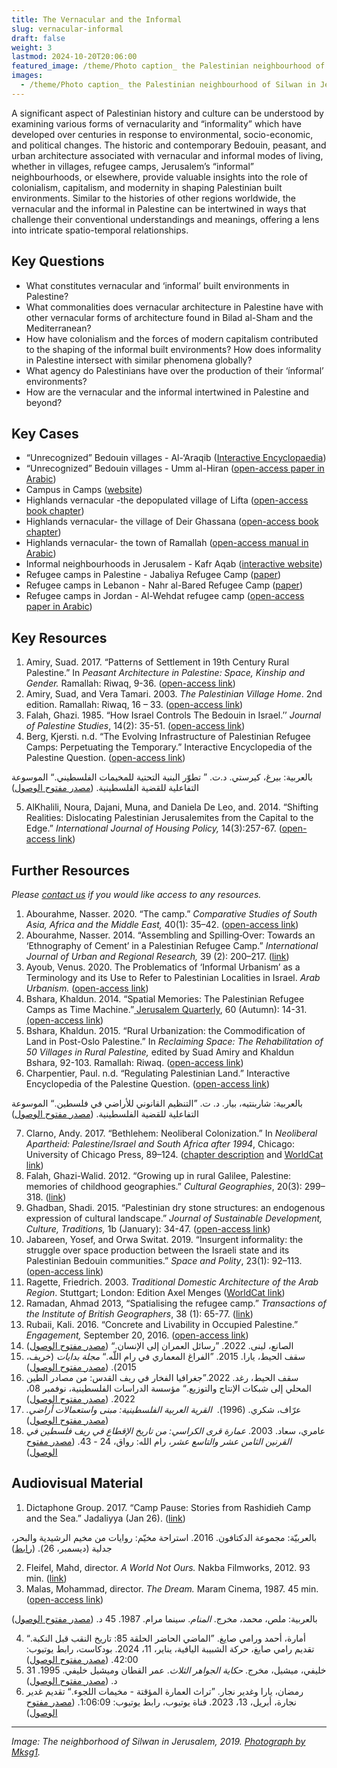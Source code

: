 ```yaml
---
title: The Vernacular and the Informal
slug: vernacular-informal
draft: false
weight: 3
lastmod: 2024-10-20T20:06:00
featured_image: /theme/Photo caption_ the Palestinian neighbourhood of Silwan in Jerusalem. Source Wikimedia Commons .jpg
images:
  - /theme/Photo caption_ the Palestinian neighbourhood of Silwan in Jerusalem. Source Wikimedia Commons .jpg
---
```

A significant aspect of Palestinian history and culture can be understood by examining various forms of vernacularity and “informality” which have developed over centuries in response to environmental, socio-economic, and political changes. The historic and contemporary Bedouin, peasant, and urban architecture associated with vernacular and informal modes of living, whether in villages, refugee camps, Jerusalem’s “informal” neighbourhoods, or elsewhere, provide valuable insights into the role of colonialism, capitalism, and modernity in shaping Palestinian built environments. Similar to the histories of other regions worldwide, the vernacular and the informal in Palestine can be intertwined in ways that challenge their conventional understandings and meanings, offering a lens into intricate spatio-temporal relationships.

## Key Questions

- What constitutes vernacular and ‘informal’ built environments in Palestine? 
- What commonalities does vernacular architecture in Palestine have with other vernacular forms of architecture found in Bilad al-Sham and the Mediterranean?
- How have colonialism and the forces of modern capitalism contributed to the shaping of the informal built environments? How does informality in Palestine intersect with similar phenomena globally?
- What agency do Palestinians have over the production of their ‘ínformal’ environments? 
- How are the vernacular and the informal intertwined in Palestine and beyond?

## Key Cases

- “Unrecognized” Bedouin villages - Al-‘Araqib ([Interactive Encyclopaedia](https://www.palquest.org/en/highlight/14372/village-al-araqib))
- “Unrecognized” Bedouin villages - Umm al-Hiran ([open-access paper in Arabic](https://www.palestine-studies.org/sites/default/files/mdf-articles/076-085.pdf))
- Campus in Camps ([website](https://www.campusincamps.ps/))
- Highlands vernacular -the depopulated village of Lifta ([open-access book chapter](https://palestine.araburbanism.com/img/Case_Highlands%20vernacular%20the%20depopulated%20village%20of%20Lifta.pdf))
- Highlands vernacular- the village of Deir Ghassana ([open-access book chapter](https://palestine.araburbanism.com/img/Case_Chapter%203_Highlands%20vernacular-%20Deir%20Ghassana.pdf)) 
- Highlands vernacular- the town of Ramallah ([open-access manual in Arabic](https://www.rehabimed.net/2015/11/rehabilitation-manual-for-ramallah-palestina/))
- Informal neighbourhoods in Jerusalem - Kafr Aqab ([interactive website](https://www.rulazuhour.com/present-futures/situation))
- Refugee camps in Palestine - Jabaliya Refugee Camp ([paper](https://www.researchgate.net/publication/347599158_Contextualizing_the_Palestinian_Refugee_Camps_in_the_Gaza_Strip))
- Refugee camps in Lebanon - Nahr al-Bared Refugee Camp ([paper](https://www.researchgate.net/publication/259730655_In_the_Ruins_of_Nahr_al-Barid_Understanding_the_Meaning_of_the_Camp))
- Refugee camps in Jordan - Al-Wehdat refugee camp ([open-access paper in Arabic](https://www.palestine-studies.org/sites/default/files/mdf-articles/073-084.pdf))

## Key Resources

1. Amiry, Suad. 2017. “Patterns of Settlement in 19th Century Rural Palestine.” In _Peasant Architecture in Palestine: Space, Kinship and Gender._ Ramallah: Riwaq, 9-36. ([open-access link](https://palestine.araburbanism.com/img/Patterns%20of%20Settlement%20in%2019th%20Century%20Rural%20Palestine.pdf))
2. Amiry, Suad, and Vera Tamari. 2003. _The Palestinian Village Home_. 2nd edition. Ramallah: Riwaq, 16 – 33. ([open-access link](https://palestine.araburbanism.com/img/The%20Palestinian%20Village%20Home.pdf))
3. Falah, Ghazi. 1985. “How Israel Controls The Bedouin in Israel.’’ _Journal of Palestine Studies_, 14(2): 35-51. ([open-access link](https://drive.google.com/file/d/1K052hxLUeeu6Aig7_OSFFMoSzWkSHPUr/view?usp=sharing))
4. Berg, Kjersti. n.d. “The Evolving Infrastructure of Palestinian Refugee Camps: Perpetuating the Temporary.” Interactive Encyclopedia of the Palestine Question. ([open-access link](https://www.palquest.org/en/highlight/22473/evolving-infrastructure-palestinian-refugee-camps))

بالعربية: بيرغ، كيرستي. د.ت. ” تطوّر البنية التحتية للمخيمات الفلسطيني.“ الموسوعة التفاعلية للقضية الفلسطينية. ([مصدر مفتوح الوصول](https://www.palquest.org/ar/highlight/22474/%D8%AA%D8%B7%D9%88%D9%91%D8%B1-%D8%A7%D9%84%D8%A8%D9%86%D9%8A%D8%A9-%D8%A7%D9%84%D8%AA%D8%AD%D8%AA%D9%8A%D8%A9-%D9%84%D9%84%D9%85%D8%AE%D9%8A%D9%85%D8%A7%D8%AA-%D8%A7%D9%84%D9%81%D9%84%D8%B3%D8%B7%D9%8A%D9%86%D9%8A%D8%A9)) 

5. AlKhalili, Noura, Dajani, Muna, and Daniela De Leo, and. 2014. “Shifting Realities: Dislocating Palestinian Jerusalemites from the Capital to the Edge.” _International Journal of Housing Policy,_ 14(3):257-67. ([open-access link](https://lucris.lub.lu.se/ws/portalfiles/portal/25657036/Article_I_Alkhalili.pdf)) 

## Further Resources

_Please [contact us](https://palestine.araburbanism.com/contact/) if you would like access to any resources._

1. Abourahme, Nasser. 2020. “The camp.” _Comparative Studies of South Asia, Africa and the Middle East,_ 40(1): 35–42. ([open-access link](https://www.academia.edu/43094939/The_Camp))
2. Abourahme, Nasser. 2014. “Assembling and Spilling‐Over: Towards an ‘Ethnography of Cement’ in a Palestinian Refugee Camp.” _International Journal of Urban and Regional Research,_ 39 (2): 200–217. ([link](https://www.researchgate.net/publication/269418778_Assembling_and_Spilling-Over_Towards_an_'Ethnography_of_Cement'_in_a_Palestinian_Refugee_Camp))
3. Ayoub, Venus. 2020. The Problematics of ‘Informal Urbanism’ as a Terminology and its Use to Refer to Palestinian Localities in Israel. _Arab Urbanism._ ([open-access link](https://www.araburbanism.com/magazine/problematics-of-informality))
4. Bshara, Khaldun. 2014. “Spatial Memories: The Palestinian Refugee Camps as Time Machine.”[ Jerusalem Quarterly](https://koha.birzeit.edu/cgi-bin/koha/opac-detail.pl?biblionumber=200014), 60 (Autumn): 14-31.[ (open-access link](https://www.palestine-studies.org/en/node/202708))
5. Bshara, Khaldun. 2015. “Rural Urbanization: the Commodification of Land in Post-Oslo Palestine.” In _Reclaiming Space: The Rehabilitation of 50 Villages in Rural Palestine,_ edited by Suad Amiry and Khaldun Bshara, 92-103. Ramallah: Riwaq. ([open-access link](https://www.academia.edu/16677257/Rural_Urbanization_the_Commodification_of_Land_in_Post_Oslo_Palestine))
6. Charpentier, Paul. n.d. “Regulating Palestinian Land.” Interactive Encyclopedia of the Palestine Question. ([open-access link](https://palquest.palestine-studies.org/en/overallchronology?nid=150&chronos=150))

بالعربية: شاربنتيه، بيار. د. ت. ”التنظيم القانوني للأراضي في فلسطين.“ الموسوعة التفاعلية للقضية الفلسطينية. ([مصدر مفتوح الوصول](https://palquest.palestine-studies.org/ar/overallchronology?nid=240&chronos=240)) 

7. Clarno, Andy. 2017. “Bethlehem: Neoliberal Colonization.” In _Neoliberal Apartheid: Palestine/Israel and South Africa after 1994_, Chicago: University of Chicago Press, 89–124. ([chapter description](https://academic.oup.com/chicago-scholarship-online/book/21675/chapter-abstract/181579553?redirectedFrom=fulltext) and [WorldCat link](https://search.worldcat.org/title/972734099))
8. Falah, Ghazi-Walid. 2012. “Growing up in rural Galilee, Palestine: memories of childhood geographies.” _Cultural Geographies_, 20(3): 299–318. ([link](https://doi.org/10.1177/1474474012447760)) 
9. Ghadban, Shadi. 2015. “Palestinian dry stone structures: an endogenous expression of cultural landscape.” _Journal of Sustainable Development, Culture, Traditions,_ 1b (January): 34-47. ([open-access link](https://sdct-journal.hua.gr/index.php/2015-10-18-22-23-19/2015-volume-1-b/367-palestinian-dry-stone-structures-an-endogenous-expression-of-cultural-landscape)) 
10. Jabareen, Yosef, and Orwa Switat. 2019. “Insurgent informality: the struggle over space production between the Israeli state and its Palestinian Bedouin communities.” _Space and Polity_, 23(1): 92–113. ([open-access link](https://www.researchgate.net/publication/331584770_Insurgent_informality_the_struggle_over_space_production_between_the_Israeli_state_and_its_Palestinian_Bedouin_communities))
11. Ragette, Friedrich. 2003. _Traditional Domestic Architecture of the Arab Region_. Stuttgart; London: Edition Axel Menges ([WorldCat link](https://search.worldcat.org/title/52188574))
12. Ramadan, Ahmad 2013, “Spatialising the refugee camp.” _Transactions of the Institute of British Geographers_, 38 (1): 65-77. ([link](https://www.researchgate.net/publication/263692114_Spatialising_the_Refugee_Camp))
13. Rubaii, Kali. 2016. “Concrete and Livability in Occupied Palestine.” _Engagement,_ September 20, 2016. ([open-access link](https://aesengagement.wordpress.com/2016/09/20/concrete-and-livability-in-occupied-palestine/))
14. الصانع، لبنى. 2022. ”رسائل العمران إلى الإنسان.“ ([مصدر مفتوح الوصول](https://rasael.vercel.app/bait-al-insan))
15. سقف الحيط، يارا. 2015. ”الفراغ المعماري في رام اللّه.“ _مجلة بدايات_ (خريف، 2015). ([مصدر مفتوح الوصول](https://bidayatmag.com/node/631)) 
16. سقف الحيط، رغد. 2022.”جغرافيا الفخار في ريف القدس: من مصادر الطين المحلي إلى شبكات الإنتاج والتوزيع.“ مؤسسة الدراسات الفلسطينية، نوفمبر 08، 2022. ([مصدر مفتوح الوصول](https://www.palestine-studies.org/ar/node/1653394#)) 
17. عرّاف، شكري. (1996).  _القرية العربية الفلسطينية: مبنى واستعمالات أراضي._ ([مصدر مفتوح الوصول](https://palestine.araburbanism.com/img/Palestinian%20village,%20Shukri%20Arraf.PDF)) 
18. عامري، سعاد. 2003. _عمارة قرى الكراسي: من تاريخ الإقطاع في ريف فلسطين في القرنين الثامن عشر والتاسع عشر_، رام الله: رواق، 24 - 43. ([مصدر مفتوح الوصول](https://palestine.araburbanism.com/img/15%20Throne%20Village%20Architecture.PDF)) 

## Audiovisual Material

1. Dictaphone Group. 2017. “Camp Pause: Stories from Rashidieh Camp and the Sea.” Jadaliyya (Jan 26). ([link](https://www.jadaliyya.com/Details/33964/Camp-Pause-Stories-from-Rashidieh-Camp-and-the-Sea)) 

بالعربيّة: مجموعة الدكتافون. 2016. استراحة مخيّم: روايات من مخيم الرشيدية والبحر، جدلية (ديسمبر، 26). ([رابط](https://www.jadaliyya.com/Details/33865/%D8%A7%D8%B3%D8%AA%D8%B1%D8%A7%D8%AD%D8%A9-%D9%85%D8%AE%D9%8A%D9%91%D9%85-%D8%B1%D9%88%D8%A7%D9%8A%D8%A7%D8%AA-%D9%85%D9%86-%D9%85%D8%AE%D9%8A%D9%85-%D8%A7%D9%84%D8%B1%D8%B4%D9%8A%D8%AF%D9%8A%D8%A9-%D9%88%D8%A7%D9%84%D8%A8%D8%AD%D8%B1)) 

2. Fleifel, Mahd, director. _A World Not Ours._ Nakba Filmworks, 2012. 93 min. ([link](https://www.youtube.com/watch?v=25VfKnYJj8U))
3. Malas, Mohammad, director. _The Dream._ Maram Cinema, 1987. 45 min. ([open-access link](https://www.youtube.com/watch?v=0422pOLlmWM))

بالعربية: ملص، محمد، مخرج. _المنام_. سينما مرام. 1987. 45 د. ([مصدر مفتوح الوصول](https://www.youtube.com/watch?v=0422pOLlmWM))

4. أمارة، أحمد ورامي صايغ. ”الماضي الحاضر الحلقة 85: تاريخ النقب قبل النكبة.“ تقديم رامي صايغ، حركة الشبيبة اليافية، يناير، 11، 2024. بودكاست، رابط يوتيوب: 42:00. ([مصدر مفتوح الوصول](https://www.youtube.com/watch?v=MYXGUavBiXY))
5. خليفي، ميشيل، مخرج. _حكاية الجواهر الثلاث_. عمر القطان وميشيل خليفي. 1995. 31 د. ([مصدر مفتوح الوصول](https://ok.ru/video/1436562164382))
6. رمضان، يارا وغدير نجار. ”تراث العمارة المؤقتة - مخيمات اللجوء.“ تقديم غدير نجارة، أبريل، 13، 2023. قناة يوتيوب، رابط يوتيوب: 1:06:09. ([مصدر مفتوح الوصول](https://www.youtube.com/watch?v=MYCRbXiujXk))

_______

_Image: The neighborhood of Silwan in Jerusalem, 2019. [Photograph by Mksg1](https://commons.wikimedia.org/wiki/File:Jerusalem_Hills.jpg)._
